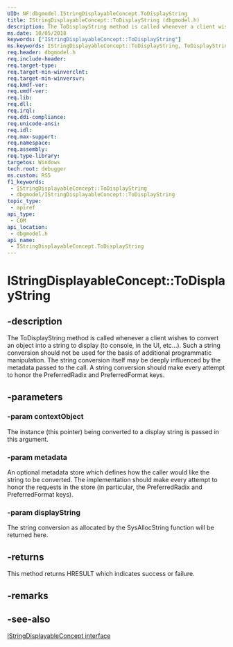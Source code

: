 ```yaml
---
UID: NF:dbgmodel.IStringDisplayableConcept.ToDisplayString
title: IStringDisplayableConcept::ToDisplayString (dbgmodel.h)
description: The ToDisplayString method is called whenever a client wishes to convert an object into a string to display (to console, in the UI, etc...).
ms.date: 10/05/2018
keywords: ["IStringDisplayableConcept::ToDisplayString"]
ms.keywords: IStringDisplayableConcept::ToDisplayString, ToDisplayString, IStringDisplayableConcept.ToDisplayString, IStringDisplayableConcept::ToDisplayString, IStringDisplayableConcept.ToDisplayString
req.header: dbgmodel.h
req.include-header: 
req.target-type: 
req.target-min-winverclnt: 
req.target-min-winversvr: 
req.kmdf-ver: 
req.umdf-ver: 
req.lib: 
req.dll: 
req.irql: 
req.ddi-compliance: 
req.unicode-ansi: 
req.idl: 
req.max-support: 
req.namespace: 
req.assembly: 
req.type-library: 
targetos: Windows
tech.root: debugger
ms.custom: RS5
f1_keywords:
 - IStringDisplayableConcept::ToDisplayString
 - dbgmodel/IStringDisplayableConcept::ToDisplayString
topic_type:
 - apiref
api_type:
 - COM
api_location:
 - dbgmodel.h
api_name:
 - IStringDisplayableConcept.ToDisplayString
---
```


# IStringDisplayableConcept::ToDisplayString


## -description

The ToDisplayString method is called whenever a client wishes to convert an object into a string to display (to console, in the UI, etc...). Such a string conversion should not be used for the basis of additional programmatic manipulation. The string conversion itself may be deeply influenced by the metadata passed to the call. A string conversion should make every attempt to honor the PreferredRadix and PreferredFormat keys.

## -parameters

### -param contextObject

The instance (this pointer) being converted to a display string is passed in this argument.

### -param metadata

An optional metadata store which defines how the caller would like the string to be converted. The implementation should make every attempt to honor the requests in the store (in particular, the PreferredRadix and PreferredFormat keys).

### -param displayString

The string conversion as allocated by the SysAllocString function will be returned here.

## -returns

This method returns HRESULT which indicates success or failure.

## -remarks

## -see-also

[IStringDisplayableConcept interface](nn-dbgmodel-istringdisplayableconcept.md)

